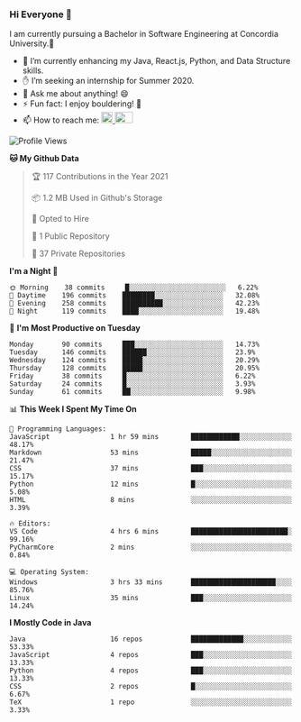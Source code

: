 ### Hi Everyone 👋
I am currently pursuing a Bachelor in Software Engineering at Concordia University.🏫

- 🌱 I’m currently enhancing my Java, React.js, Python, and Data Structure skills.
- ✋ I’m seeking an internship for Summer 2020.
- 💬 Ask me about anything! 😄
- ⚡ Fun fact: I enjoy bouldering! 🧗‍
- 📫 How to reach me: <a href="https://www.linkedin.com/in/siu-tong-ye/" target="_blank"> <img width="20px" width="32" src="https://cdn.jsdelivr.net/npm/simple-icons@v3/icons/linkedin.svg" /> </a> <a href="mailto:SiuTongYe@gmail.com" target="_blank"> <img height="20" width="32" src="https://cdn.jsdelivr.net/npm/simple-icons@v3/icons/gmail.svg" /> </a>

<!--START_SECTION:waka-->
![Profile Views](http://img.shields.io/badge/Profile%20Views-10-blue)

**🐱 My Github Data** 

> 🏆 117 Contributions in the Year 2021
 > 
> 📦 1.2 MB Used in Github's Storage 
 > 
> 💼 Opted to Hire
 > 
> 📜 1 Public Repository 
 > 
> 🔑 37 Private Repositories  
 > 
**I'm a Night 🦉** 

```text
🌞 Morning    38 commits     █░░░░░░░░░░░░░░░░░░░░░░░░   6.22% 
🌆 Daytime    196 commits    ████████░░░░░░░░░░░░░░░░░   32.08% 
🌃 Evening    258 commits    ██████████░░░░░░░░░░░░░░░   42.23% 
🌙 Night      119 commits    ████░░░░░░░░░░░░░░░░░░░░░   19.48%

```
📅 **I'm Most Productive on Tuesday** 

```text
Monday       90 commits     ███░░░░░░░░░░░░░░░░░░░░░░   14.73% 
Tuesday      146 commits    ██████░░░░░░░░░░░░░░░░░░░   23.9% 
Wednesday    124 commits    █████░░░░░░░░░░░░░░░░░░░░   20.29% 
Thursday     128 commits    █████░░░░░░░░░░░░░░░░░░░░   20.95% 
Friday       38 commits     █░░░░░░░░░░░░░░░░░░░░░░░░   6.22% 
Saturday     24 commits     █░░░░░░░░░░░░░░░░░░░░░░░░   3.93% 
Sunday       61 commits     ██░░░░░░░░░░░░░░░░░░░░░░░   9.98%

```


📊 **This Week I Spent My Time On** 

```text
💬 Programming Languages: 
JavaScript               1 hr 59 mins        ████████████░░░░░░░░░░░░░   48.17% 
Markdown                 53 mins             █████░░░░░░░░░░░░░░░░░░░░   21.47% 
CSS                      37 mins             ███░░░░░░░░░░░░░░░░░░░░░░   15.17% 
Python                   12 mins             █░░░░░░░░░░░░░░░░░░░░░░░░   5.08% 
HTML                     8 mins              ░░░░░░░░░░░░░░░░░░░░░░░░░   3.39%

🔥 Editors: 
VS Code                  4 hrs 6 mins        ████████████████████████░   99.16% 
PyCharmCore              2 mins              ░░░░░░░░░░░░░░░░░░░░░░░░░   0.84%

💻 Operating System: 
Windows                  3 hrs 33 mins       █████████████████████░░░░   85.76% 
Linux                    35 mins             ███░░░░░░░░░░░░░░░░░░░░░░   14.24%

```

**I Mostly Code in Java** 

```text
Java                     16 repos            █████████████░░░░░░░░░░░░   53.33% 
JavaScript               4 repos             ███░░░░░░░░░░░░░░░░░░░░░░   13.33% 
Python                   4 repos             ███░░░░░░░░░░░░░░░░░░░░░░   13.33% 
CSS                      2 repos             █░░░░░░░░░░░░░░░░░░░░░░░░   6.67% 
TeX                      1 repo              ░░░░░░░░░░░░░░░░░░░░░░░░░   3.33%

```



<!--END_SECTION:waka-->
